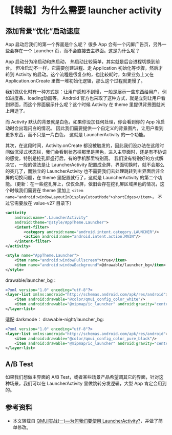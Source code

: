 # 【转载】为什么需要 launcher activity

## 添加背景“优化”启动速度

App 启动后我们的第一个界面是什么呢？ 很多 App 会有一个闪屏广告页，另外一些会存在一个 Launcher 页，而不会直接去主界面。这是为什么呢？

App 启动分为冷启动和热启动， 热启动比较简单，其实就是后台进程切换到前台。 但冷启动不一样，它需要创建进程、走 Application 初始化等步骤，然后才轮到 Activity 的启动。这个流程是很复杂的，也比较耗时，如果业务上又在 Application.onCreate 里做一堆初始化逻辑，那么这个过程就更慢了。

我们做优化时有一种方式是：让用户感知不到慢，一般是展示一些东西给用户，例如进度条、loading动画等。 Android 官方也采取了这种方式，就是立刻让用户看到界面，而这个界面展示什么呢？这个时候 Activity 在 theme 里提供背景图就派上用途了。

而 Activity 默认的背景就是白色，如果你没加任何处理，你会看到你的 App 冷启动时会出现闪白的情况。 因此我们需要提供一个自定义的背景图片，让用户看到更多东西，而不只是一片白色， 这就是 LauncherActivity 的一个功能。

其次，在这段时间，Activity.onCreate 都没被触发的，因此我们没办法在这段时间做沉浸式状态栏，我们会看到状态栏那里是黑色，进入主界面时，还是有不协调的感觉，特别是挖孔屏盛行后，有的手机那里特别高。 我们没有特别好的方式解决它，一般的做法是让 LauncherActivity 配置成全屏，界面切换时，就不会那么的突兀了，而独立的 LauncherActivity 也不需要我们去处理跳转到主界面后非全屏的切换问题，在 theme 里配置就行了，这就是 LauncherActivity 的第二个功能。（更新：在一些挖孔屏上，仅仅全屏，依旧会存在挖孔屏区域黑色的情况，这个时候我们需要在 theme 里加上 `<item name="android:windowLayoutInDisplayCutoutMode">shortEdges</item>`， 不过它需要放在 value-v27 目录下）

```xml
<activity  
    android:name=".LauncherActivity"
    android:theme="@style/AppTheme.Launcher">
    <intent-filter>
        <category android:name="android.intent.category.LAUNCHER"/>
        <action android:name="android.intent.action.MAIN"/>
    </intent-filter>
</activity>  
```

```xml
<style name="AppTheme.Launcher">  
    <item name="android:windowFullscreen">true</item>
    <item name="android:windowBackground">@drawable/launcher_bg</item>
</style>  
```

drawable/launcher_bg：

```xml
<?xml version="1.0" encoding="utf-8"?>  
<layer-list xmlns:android="http://schemas.android.com/apk/res/android">  
    <item android:drawable="@color/qmui_config_color_white"/>
    <item android:drawable="@mipmap/ic_launcher" android:gravity="center"/>
</layer-list>  
```
适配 darkmode：
drawable-night/launcher_bg:

```xml
<?xml version="1.0" encoding="utf-8"?>  
<layer-list xmlns:android="http://schemas.android.com/apk/res/android">  
    <item android:drawable="@color/qmui_config_color_pure_black"/>
    <item android:drawable="@mipmap/ic_launcher" android:gravity="center"/>
</layer-list>  
```

## A/B Test

如果我们想做主界面的 A/B Test，或者某些场景产品希望调其它的界面，针对这种场景，我们可以在 LauncherActivity 里做跳转分发逻辑，大型 App 肯定会用到的。

## 参考资料

* 本文转载自 [QMUI实战(一)—为何我们要使用 LauncherActivity?](http://blog.cgsdream.org/2019/12/08/qmui-gank-01/)，并做了简单修改。